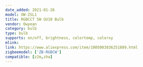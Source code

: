 ```yaml
---
date_added: 2021-01-26
model: OW-ZSL1
title: RGBCCT 5W GU10 Bulb
vendor: Owyean 
category: bulb
type: bulb
supports: on/off, brightness, colortemp, colorxy
mlink: 
link: https://www.aliexpress.com/item/1005003836251889.html
zigbeemodel: ['ZB-RGBCW']
compatible: [z2m,zha]
---
```

